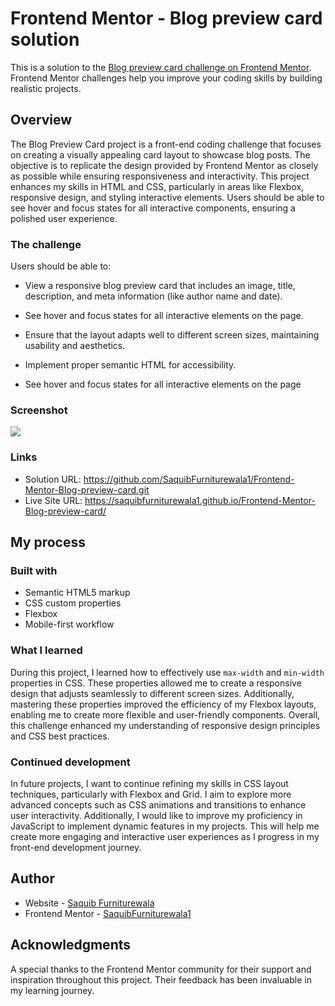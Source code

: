 # Frontend Mentor - Blog preview card solution

This is a solution to the [Blog preview card challenge on Frontend Mentor](https://www.frontendmentor.io/challenges/blog-preview-card-ckPaj01IcS). Frontend Mentor challenges help you improve your coding skills by building realistic projects. 


## Overview

The Blog Preview Card project is a front-end coding challenge that focuses on creating a visually appealing card layout to showcase blog posts. The objective is to replicate the design provided by Frontend Mentor as closely as possible while ensuring responsiveness and interactivity. This project enhances my skills in HTML and CSS, particularly in areas like Flexbox, responsive design, and styling interactive elements. Users should be able to see hover and focus states for all interactive components, ensuring a polished user experience.


### The challenge

Users should be able to:

- View a responsive blog preview card that includes an image, title, description, and meta information (like author name and date).
- See hover and focus states for all interactive elements on the page.
- Ensure that the layout adapts well to different screen sizes, maintaining usability and aesthetics.
- Implement proper semantic HTML for accessibility.


- See hover and focus states for all interactive elements on the page

### Screenshot

![](./screenshot.jpg)

### Links

- Solution URL: https://github.com/SaquibFurniturewala1/Frontend-Mentor-Blog-preview-card.git
- Live Site URL: https://saquibfurniturewala1.github.io/Frontend-Mentor-Blog-preview-card/

## My process

### Built with

- Semantic HTML5 markup
- CSS custom properties
- Flexbox
- Mobile-first workflow

### What I learned

During this project, I learned how to effectively use `max-width` and `min-width` properties in CSS. These properties allowed me to create a responsive design that adjusts seamlessly to different screen sizes. Additionally, mastering these properties improved the efficiency of my Flexbox layouts, enabling me to create more flexible and user-friendly components. Overall, this challenge enhanced my understanding of responsive design principles and CSS best practices.

### Continued development

In future projects, I want to continue refining my skills in CSS layout techniques, particularly with Flexbox and Grid. I aim to explore more advanced concepts such as CSS animations and transitions to enhance user interactivity. Additionally, I would like to improve my proficiency in JavaScript to implement dynamic features in my projects. This will help me create more engaging and interactive user experiences as I progress in my front-end development journey.

## Author

- Website - [Saquib Furniturewala](https://www.your-site.com)
- Frontend Mentor - [SaquibFurniturewala1](https://www.frontendmentor.io/profile/SaquibFurniturewala1)

## Acknowledgments

A special thanks to the Frontend Mentor community for their support and inspiration throughout this project. Their feedback has been invaluable in my learning journey.
